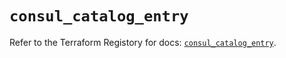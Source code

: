 # `consul_catalog_entry`

Refer to the Terraform Registory for docs: [`consul_catalog_entry`](https://registry.terraform.io/providers/hashicorp/consul/2.19.0/docs/resources/catalog_entry).
